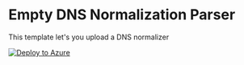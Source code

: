 # Empty DNS Normalization Parser

This template let's you upload a DNS normalizer

[![Deploy to Azure](https://aka.ms/deploytoazurebutton)](https://portal.azure.com/#create/Microsoft.Template/uri/https%3A%2F%2Fraw.githubusercontent.com%2FAzure%2FAzure-Sentinel%2Fmaster%2FParsers%2FNormalized%20Schema%20-%20DNS%20Events%2FARM%2FemptyimDns%2FemptyimDns.json)
